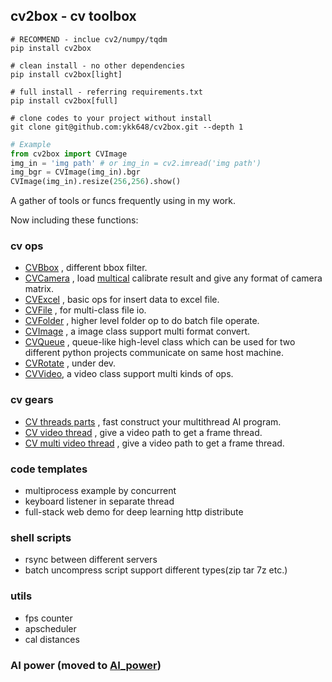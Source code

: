 ## cv2box - cv toolbox

```shell
# RECOMMEND - inclue cv2/numpy/tqdm
pip install cv2box

# clean install - no other dependencies
pip install cv2box[light] 

# full install - referring requirements.txt
pip install cv2box[full]

# clone codes to your project without install
git clone git@github.com:ykk648/cv2box.git --depth 1
```

```python
# Example
from cv2box import CVImage
img_in = 'img path' # or img_in = cv2.imread('img path')
img_bgr = CVImage(img_in).bgr
CVImage(img_in).resize(256,256).show()
```

A gather of tools or funcs frequently using in my work.

Now including these functions:

### cv ops
- [CVBbox](./cv_ops#cvbox) , different bbox filter.
- [CVCamera](./cv_ops#cvcamera) , load [multical](https://github.com/makerdao/multicall) calibrate result and give any format of camera matrix.
- [CVExcel](./cv_ops#cvexcel) , basic ops for insert data to excel file.
- [CVFile](./cv_ops#cvfile) , for multi-class file io.
- [CVFolder](./cv_ops) , higher level folder op to do batch file operate.
- [CVImage](./cv_ops#cvimage) , a image class support multi format convert.
- [CVQueue](./cv_ops#cvqueue) , queue-like high-level class which can be used for two different python projects communicate on same host machine.
- [CVRotate](./cv_ops) , under dev.
- [CVVideo](./cv_ops#cvvideo), a video class support multi kinds of ops.


### cv gears

- [CV threads parts](./cv_gears#CV-Threads-Parts) , fast construct your multithread AI program.
- [CV video thread](./cv_gears#CV-Video-Thread) , give a video path to get a frame thread.
- [CV multi video thread](./cv_gears#CV-Multi-Video-Thread) , give a video path to get a frame thread.

### code templates

- multiprocess example by concurrent
- keyboard listener in separate thread
- full-stack web demo for deep learning http distribute

### shell scripts

- rsync between different servers
- batch uncompress script support different types(zip tar 7z etc.)

### utils

- fps counter
- apscheduler
- cal distances

### AI power (moved to [AI_power](https://github.com/ykk648/AI_power))
